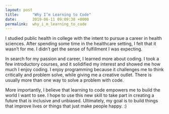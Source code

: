 ```yaml
---
layout: post
title:      "Why I’m Learning to Code"
date:       2019-06-11 09:09:38 +0000
permalink:  why_i_m_learning_to_code
---
```



I studied public health in college with the intent to pursue a career in health sciences. After spending some time in the healthcare setting, I felt that it wasn’t for me. I didn’t get the sense of fulfillment I was expecting.

In search for my passion and career, I learned more about coding. I took a few introductory courses, and it solidified my interest and showed me how much I enjoy coding. I enjoy programming because it challenges me to think critically and problem solve, while giving me a creative outlet. There is usually more than one way to solve a problem with code. 

More importantly, I believe that learning to code empowers me to build the world I want to see. I hope to use this new skill to take part in creating a future that is inclusive and unbiased. Ultimately, my goal is to build things that improve lives or things that just make people happy. :)
